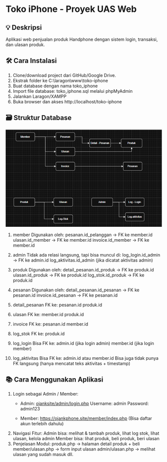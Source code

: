 # Toko iPhone - Proyek UAS Web

## 💡 Deskripsi
Aplikasi web penjualan produk Handphone dengan sistem login, transaksi, dan ulasan produk.

## 🛠️ Cara Instalasi
1. Clone/download project dari GitHub/Google Drive.
2. Ekstrak folder ke C:\laragon\www\toko-iphone
3. Buat database dengan nama toko_iphone
4. Import file database: toko_iphone.sql melalui phpMyAdmin
5. Jalankan Laragon/XAMPP
6. Buka browser dan akses http://localhost/toko-iphone

## 🗃️ Struktur Database
![Diagram ERD](image.png)
1.  member
    Digunakan oleh:
    pesanan.id_pelanggan → FK ke member.id
    ulasan.id_member → FK ke member.id
    invoice.id_member → FK ke member.id

2.  admin
    Tidak ada relasi langsung, tapi bisa muncul di:
    log_login.id_admin → FK ke admin.id
    log_aktivitas.id_admin (jika dicatat aktivitas admin)

3.  produk
    Digunakan oleh:
    detail_pesanan.id_produk → FK ke produk.id
    ulasan.id_produk → FK ke produk.id
    log_stok.id_produk → FK ke produk.id

4.  pesanan
    Digunakan oleh:
    detail_pesanan.id_pesanan → FK ke pesanan.id
    invoice.id_pesanan → FK ke pesanan.id

5.  detail_pesanan
    FK ke:
    pesanan.id
    produk.id

6.  ulasan
    FK ke:
    member.id
    produk.id

7.  invoice
    FK ke:
    pesanan.id
    member.id

8.  log_stok
    FK ke:
    produk.id

9.  log_login
    Bisa FK ke:
    admin.id (jika login admin)
    member.id (jika login member)

10. log_aktivitas
    Bisa FK ke:
    admin.id atau member.id
    Bisa juga tidak punya FK langsung (hanya mencatat teks aktivitas + timestamp)

## 📚 Cara Menggunakan Aplikasi
1.  Login sebagai Admin / Member:
    - Admin: [ojanksite/admin/login.php](https://ojankphone.site/admin/login.php)
    Username: admin
    Password: admin123

    - Member: https://ojankphone.site/member/index.php
    (Bisa daftar akun terlebih dahulu)
2.  Navigasi Fitur:
    Admin bisa: melihat & tambah produk, lihat log stok, lihat ulasan, kelola admin
    Member bisa: lihat produk, beli produk, beri ulasan
3.  Penjelasan Modul:
    produk.php → halaman detail produk + beli
    member/ulasan.php → form input ulasan
    admin/ulasan.php → melihat ulasan yang sudah masuk
    dll.

